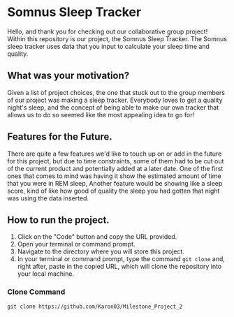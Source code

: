 # Somnus Sleep Tracker
Hello, and thank you for checking out our collaborative group project! Within this repository is our project, the Somnus Sleep Tracker.
The Somnus sleep tracker uses data that you input to calculate your sleep time and quality.

## What was your motivation?
Given a list of project choices, the one that stuck out to the group members of our project was making a sleep tracker. Everybody loves to get a quality night's sleep, and the concept of being able to make our own tracker that allows us to do so seemed like the most appealing idea to go for!


## Features for the Future.
There are quite a few features we'd like to touch up on or add in the future for this project, but due to time constraints, some of them had to be cut out of the current product and potentially added at a later date. One of the first ones that comes to mind was having it show the estimated amount of time that you were in REM sleep, Another feature would be showing like a sleep score, kind of like how good of quality the sleep you had gotten that night was using the data inserted.

## How to run the project.
1. Click on the "Code" button and copy the URL provided.
2. Open your terminal or command prompt.
3. Navigate to the directory where you will store this project.
4. In your terminal or command prompt, type the command `git clone` and, right after, paste in the copied URL, which will clone the repository into your local machine.
### Clone Command
```shell
git clone https://github.com/Karon03/Milestone_Project_2
```



